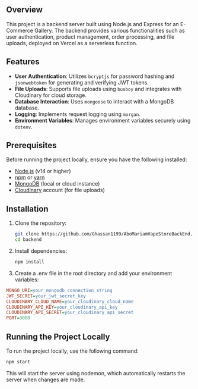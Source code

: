 ## Overview

This project is a backend server built using Node.js and Express for an E-Commerce Gallery. The backend provides various functionalities such as user authentication, product management, order processing, and file uploads, deployed on Vercel as a serverless function.

## Features

- **User Authentication**: Utilizes `bcryptjs` for password hashing and `jsonwebtoken` for generating and verifying JWT tokens.
- **File Uploads**: Supports file uploads using `busboy` and integrates with Cloudinary for cloud storage.
- **Database Interaction**: Uses `mongoose` to interact with a MongoDB database.
- **Logging**: Implements request logging using `morgan`.
- **Environment Variables**: Manages environment variables securely using `dotenv`.

## Prerequisites

Before running the project locally, ensure you have the following installed:

- [Node.js](https://nodejs.org/) (v14 or higher)
- [npm](https://www.npmjs.com/) or [yarn](https://yarnpkg.com/)
- [MongoDB](https://www.mongodb.com/) (local or cloud instance)
- [Cloudinary](https://cloudinary.com/) account (for file uploads)

## Installation

1. Clone the repository:
   ```bash
   git clone https://github.com/Ghassan1199/AboMariamVapeStoreBackEnd.git
   cd backend
   ```
3. Install dependencies:
   ```bash
   npm install
   ```
5. Create a .env file in the root directory and add your environment variables:
  ```ini
  MONGO_URI=your_mongodb_connection_string
  JWT_SECRET=your_jwt_secret_key
  CLOUDINARY_CLOUD_NAME=your_cloudinary_cloud_name
  CLOUDINARY_API_KEY=your_cloudinary_api_key
  CLOUDINARY_API_SECRET=your_cloudinary_api_secret
  PORT=3000
  ```
## Running the Project Locally
To run the project locally, use the following command:
```bash 
npm start
```
This will start the server using nodemon, which automatically restarts the server when changes are made.


